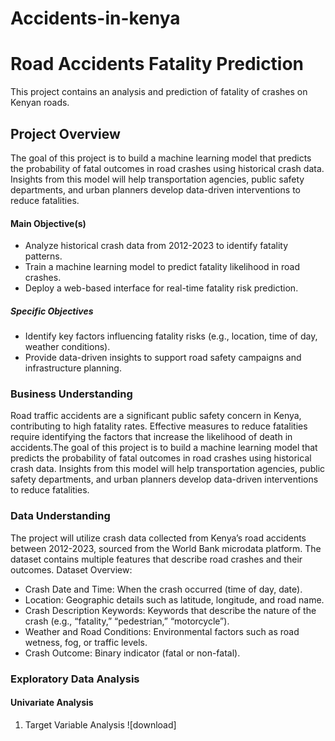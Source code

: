# Accidents-in-kenya
# Road Accidents Fatality Prediction
This project contains an analysis and  prediction of fatality of crashes on Kenyan roads.
## Project Overview
The goal of this project is to build a machine learning model that predicts the probability of fatal outcomes in road crashes using historical crash data. Insights from this model will help transportation agencies, public safety departments, and urban planners develop data-driven interventions to reduce fatalities.
#### Main Objective(s)
*	Analyze historical crash data from 2012-2023 to identify fatality patterns.
* Train a machine learning model to predict fatality likelihood in road crashes.
* Deploy a web-based interface for real-time fatality risk prediction.
##### Specific Objectives
* Identify key factors influencing fatality risks (e.g., location, time of day, weather conditions).
* Provide data-driven insights to support road safety campaigns and infrastructure planning.
### Business Understanding
Road traffic accidents are a significant public safety concern in Kenya, contributing to high fatality rates. Effective measures to reduce fatalities require identifying the factors that increase the likelihood of death in accidents.The goal of this project is to build a machine learning model that predicts the probability of fatal outcomes in road crashes using historical crash data. Insights from this model will help transportation agencies, public safety departments, and urban planners develop data-driven interventions to reduce fatalities.
### Data Understanding
The project will utilize crash data collected from Kenya’s road accidents between 2012-2023, sourced from the World Bank microdata platform. The dataset contains multiple features that describe road crashes and their outcomes.
Dataset Overview:
* Crash Date and Time: When the crash occurred (time of day, date).
* Location: Geographic details such as latitude, longitude, and road name.
* Crash Description Keywords: Keywords that describe the nature of the crash (e.g., “fatality,” “pedestrian,” “motorcycle”).
* Weather and Road Conditions: Environmental factors such as road wetness, fog, or traffic levels.
* Crash Outcome: Binary indicator (fatal or non-fatal).
### Exploratory Data Analysis
#### Univariate Analysis
1. Target Variable Analysis
![download]
